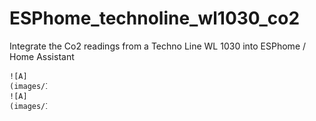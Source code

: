 # ESPhome_technoline_wl1030_co2
Integrate the Co2 readings from a Techno Line WL 1030 into ESPhome / Home Assistant







<div style="width:60px ; height:60px">

	![A](images/IMG_20240324_130715_167.jpg)
	![A](images/IMG_20240324_130721_264.jpg)	

</div>

